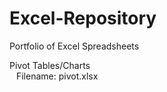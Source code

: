 # Excel-Repository
Portfolio of Excel Spreadsheets

Pivot Tables/Charts\
&ensp; Filename: pivot.xlsx


